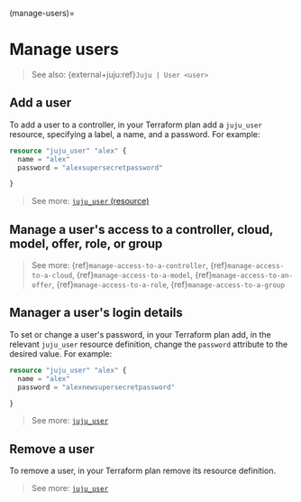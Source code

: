 (manage-users)=
# Manage users

> See also: {external+juju:ref}`Juju | User <user>`

## Add a user

To add a user to a controller, in your Terraform plan add a `juju_user` resource, specifying a label, a name, and a password. For example:

```terraform
resource "juju_user" "alex" {
  name = "alex"
  password = "alexsupersecretpassword"

}
```

> See more: [`juju_user` (resource)](../reference/terraform-provider/resources/user)


## Manage a user's access to a controller, cloud, model, offer, role, or group

> See more: {ref}`manage-access-to-a-controller`, {ref}`manage-access-to-a-cloud`, {ref}`manage-access-to-a-model`, {ref}`manage-access-to-an-offer`, {ref}`manage-access-to-a-role`, {ref}`manage-access-to-a-group`

## Manager a user's login details

To set or change a user's password, in your Terraform plan add, in the relevant `juju_user` resource definition, change the `password` attribute to the desired value. For example:

```terraform
resource "juju_user" "alex" {
  name = "alex"
  password = "alexnewsupersecretpassword"

}
```

> See more: [`juju_user`](../reference/terraform-provider/resources/user)

## Remove a user

To remove a user, in your Terraform plan remove its resource definition.

> See more: [`juju_user`](../reference/terraform-provider/resources/user)

